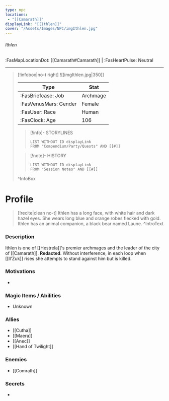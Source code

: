 ```yaml
---
type: npc
locations:
 - "[[Camarath]]"
displayLink: "[[Ithlen]]"
cover: "/Assets/Images/NPC/imgIthlen.jpg"
---
```

###### Ithlen
<span class="sub2">:FasMapLocationDot: [[Camarath#Camarath]] | :FasHeartPulse: Neutral </span>
___

> [!infobox|no-t right]
> ![[imgIthlen.jpg|350]]
>
> | Type | Stat |
> | ---- | ---- |
> | :FasBriefcase: Job |  Archmage |
> | :FasVenusMars: Gender | Female |
> | :FasUser: Race | Human |
> | :FasClock: Age | 106 |
>
>> [!info]- STORYLINES
>>```dataview
>>LIST WITHOUT ID displayLink
>>FROM "Compendium/Party/Quests" AND [[#]]
>
>>[!note]- HISTORY
>>```dataview
>>LIST WITHOUT ID displayLink
>>FROM "Session Notes" AND [[#]]
>
>^InfoBox

# Profile

> [!recite|clean no-t]
>	Ithlen has a long face, with white hair and dark hazel eyes. She wears long blue and orange robes flecked with gold. Ithlen has an animal companion, a black bear named Laune.
>^IntroText

### Description
Ithlen is one of [[Hestrela]]'s premier archmages and the leader of the city of [[Camarath]]. **Redacted**. Without interference, in each loop when [[Il'Zuk]] rises she attempts to stand against him but is killed.

### Motivations
- 

### Magic Items / Abilities
- Unknown
 
### Allies
- [[Cutha]]
- [[Maera]]
- [[Anec]]
- [[Hand of Twilight]]

### Enemies
- [[Comrath]]

### Secrets
- 
